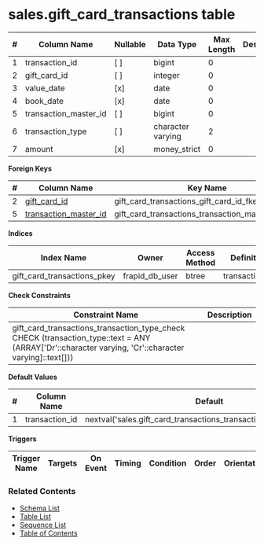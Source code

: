# sales.gift_card_transactions table



| # | Column Name | Nullable | Data Type | Max Length | Description |
| --- | --- | --- | --- | --- | --- |
| 1 | transaction_id | [ ] | bigint | 0 |  |
| 2 | gift_card_id | [ ] | integer | 0 |  |
| 3 | value_date | [x] | date | 0 |  |
| 4 | book_date | [x] | date | 0 |  |
| 5 | transaction_master_id | [ ] | bigint | 0 |  |
| 6 | transaction_type | [ ] | character varying | 2 |  |
| 7 | amount | [x] | money_strict | 0 |  |



**Foreign Keys**

| # | Column Name | Key Name | References |
| --- | --- | --- | --- |
| 2 | [gift_card_id](../sales/gift_cards.md) | gift_card_transactions_gift_card_id_fkey | sales.gift_cards.gift_card_id |
| 5 | [transaction_master_id](../finance/transaction_master.md) | gift_card_transactions_transaction_master_id_fkey | finance.transaction_master.transaction_master_id |



**Indices**

| Index Name | Owner | Access Method | Definition | Description |
| --- | --- | --- | --- | --- |
| gift_card_transactions_pkey | frapid_db_user | btree | transaction_id |  |



**Check Constraints**

| Constraint Name | Description |
| --- | --- |
| gift_card_transactions_transaction_type_check CHECK (transaction_type::text = ANY (ARRAY['Dr'::character varying, 'Cr'::character varying]::text[])) |  |



**Default Values**

| # | Column Name | Default |
| --- | --- | --- |
| 1 | transaction_id | nextval('sales.gift_card_transactions_transaction_id_seq'::regclass) |


**Triggers**

| Trigger Name | Targets | On Event | Timing | Condition | Order | Orientation | Description |
| --- | --- | --- | --- | --- | --- | --- | --- |


### Related Contents
* [Schema List](../../schemas.md)
* [Table List](../../tables.md)
* [Sequence List](../../sequences.md)
* [Table of Contents](../../README.md)
